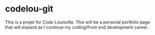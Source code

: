 # codelou-git
This is a projet for Code Louisville. This will be a personal portfolio page that will expand as I continue my coding/front end development career. 